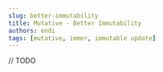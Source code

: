 ```yaml
---
slug: better-immutability
title: Mutative - Better Immutability
authors: endi
tags: [mutative, immer, immutable update]
---
```


// TODO

